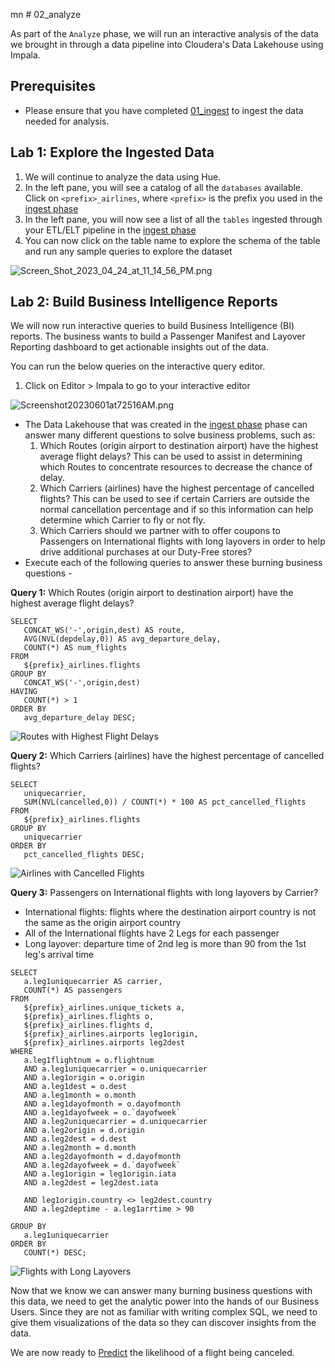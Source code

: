 mn # 02_analyze

As part of the `Analyze` phase, we will run an interactive analysis of the data we brought in through a data pipeline into Cloudera's Data Lakehouse using Impala.

## Prerequisites

- Please ensure that you have completed [01_ingest](01_ingest.md#lab-2-create-an-open-data-lakehouse-powered-by-apache-iceberg) to ingest the data needed for analysis.

## Lab 1: Explore the Ingested Data

1. We will continue to analyze the data using Hue.
2. In the left pane, you will see a catalog of all the `databases` available. Click on `<prefix>_airlines`, where `<prefix>` is the prefix you used in the [ingest phase](01_ingest.md#lab-2-create-an-open-data-lakehouse-powered-by-apache-iceberg)
3. In the left pane, you will now see a list of all the `tables` ingested through your ETL/ELT pipeline in the [ingest phase](01_ingest.md#lab-2-create-an-open-data-lakehouse-powered-by-apache-iceberg)
4. You can now click on the table name to explore the schema of the table and run any sample queries to explore the dataset

![Screen_Shot_2023_04_24_at_11_14_56_PM.png](images/Screen_Shot_2023_04_24_at_11_14_56_PM.png)

## Lab 2: Build Business Intelligence Reports

We will now run interactive queries to build Business Intelligence (BI) reports. The business wants to build a Passenger Manifest and Layover Reporting dashboard to get actionable insights out of the data.

You can run the below queries on the interactive query editor.

1. Click on Editor > Impala to go to your interactive editor

![Screenshot20230601at72516AM.png](images/Screenshot20230601at72516AM.png)

- The Data Lakehouse that was created in the [ingest phase](01_ingest.md#lab-2-create-an-open-data-lakehouse-powered-by-apache-iceberg) phase can answer many different questions to solve business problems, such as:
     1. Which Routes (origin airport to destination airport) have the highest average flight delays?  This can be used to assist in determining which Routes to concentrate resources to decrease the chance of delay.
     2. Which Carriers (airlines) have the highest percentage of cancelled flights?  This can be used to see if certain Carriers are outside the normal cancellation percentage and if so this information can help determine which Carrier to fly or not fly.
     3. Which Carriers should we partner with to offer coupons to Passengers on International flights with long layovers in order to help drive additional purchases at our Duty-Free stores?
- Execute each of the following queries to answer these burning business questions - 

**Query 1:** Which Routes (origin airport to destination airport) have the highest average flight delays?

```
SELECT
   CONCAT_WS('-',origin,dest) AS route,
   AVG(NVL(depdelay,0)) AS avg_departure_delay,
   COUNT(*) AS num_flights
FROM
   ${prefix}_airlines.flights
GROUP BY
   CONCAT_WS('-',origin,dest)
HAVING
   COUNT(*) > 1
ORDER BY
   avg_departure_delay DESC;
```

![Routes with Highest Flight Delays](images/analyze.query.delayed.flights.png)

**Query 2:** Which Carriers (airlines) have the highest percentage of cancelled flights?

```
SELECT
   uniquecarrier,
   SUM(NVL(cancelled,0)) / COUNT(*) * 100 AS pct_cancelled_flights
FROM
   ${prefix}_airlines.flights
GROUP BY
   uniquecarrier
ORDER BY
   pct_cancelled_flights DESC;
```
![Airlines with Cancelled Flights](images/analyze.query.cancelled.flights.png)

**Query 3:** Passengers on International flights with long layovers by Carrier?
- International flights: flights where the destination airport country is not the same as the origin airport country
- All of the International flights have 2 Legs for each passenger
- Long layover: departure time of 2nd leg is more than 90 from the 1st leg's arrival time

```
SELECT
   a.leg1uniquecarrier AS carrier,
   COUNT(*) AS passengers
FROM
   ${prefix}_airlines.unique_tickets a,
   ${prefix}_airlines.flights o,
   ${prefix}_airlines.flights d,
   ${prefix}_airlines.airports leg1origin,
   ${prefix}_airlines.airports leg2dest
WHERE
   a.leg1flightnum = o.flightnum
   AND a.leg1uniquecarrier = o.uniquecarrier
   AND a.leg1origin = o.origin
   AND a.leg1dest = o.dest
   AND a.leg1month = o.month
   AND a.leg1dayofmonth = o.dayofmonth
   AND a.leg1dayofweek = o.`dayofweek`
   AND a.leg2uniquecarrier = d.uniquecarrier
   AND a.leg2origin = d.origin
   AND a.leg2dest = d.dest
   AND a.leg2month = d.month
   AND a.leg2dayofmonth = d.dayofmonth
   AND a.leg2dayofweek = d.`dayofweek`
   AND a.leg1origin = leg1origin.iata
   AND a.leg2dest = leg2dest.iata

   AND leg1origin.country <> leg2dest.country
   AND a.leg2deptime - a.leg1arrtime > 90

GROUP BY
   a.leg1uniquecarrier
ORDER BY
   COUNT(*) DESC;
```
![Flights with Long Layovers](images/analyze.query.long.layovers.png)

Now that we know we can answer many burning business questions with this data, we need to get the analytic power into the hands of our Business Users.  Since they are not as familiar with writing complex SQL, we need to give them visualizations of the data so they can discover insights from the data.

We are now ready to [Predict](04_predict#03_predict) the likelihood of a flight being canceled.
